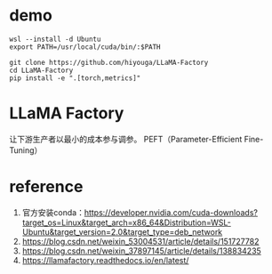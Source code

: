 
# demo
```
wsl --install -d Ubuntu
export PATH=/usr/local/cuda/bin/:$PATH

git clone https://github.com/hiyouga/LLaMA-Factory 
cd LLaMA-Factory 
pip install -e ".[torch,metrics]"  
```



# LLaMA Factory

让下游生产者以最小的成本参与调参。
PEFT（Parameter-Efficient Fine-Tuning）


# reference

1. 官方安装conda：https://developer.nvidia.com/cuda-downloads?target_os=Linux&target_arch=x86_64&Distribution=WSL-Ubuntu&target_version=2.0&target_type=deb_network
2. https://blog.csdn.net/weixin_53004531/article/details/151727782
3. https://blog.csdn.net/weixin_37897145/article/details/138834235
4. https://llamafactory.readthedocs.io/en/latest/